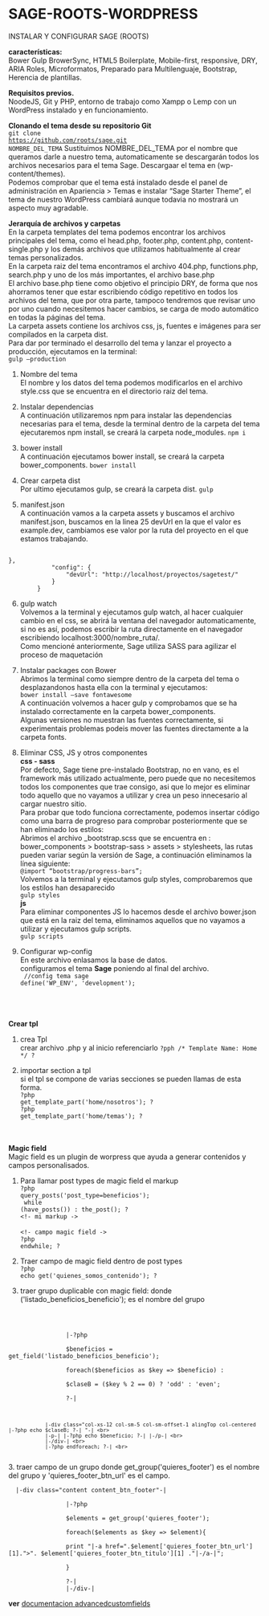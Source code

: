 # SAGE-ROOTS-WORDPRESS
INSTALAR Y CONFIGURAR SAGE (ROOTS)

<b>características:</b> <br>
Bower Gulp BrowerSync, HTML5 Boilerplate, Mobile-first, responsive, DRY, ARIA Roles, Microformatos, Preparado para Multilenguaje, Bootstrap, Herencia de plantillas.<br>

<b>Requisitos previos.</b> <br>
NoodeJS, Git y PHP, entorno de trabajo como Xampp o Lemp con un WordPress instalado y en funcionamiento.<br>

<b>Clonando el tema desde su repositorio Git</b> <br>
<code>git clone https://github.com/roots/sage.git NOMBRE_DEL_TEMA</code>
Sustituimos NOMBRE_DEL_TEMA por el nombre que queramos darle a nuestro tema, automaticamente se descargarán todos los archivos necesarios para el tema Sage.
Descargaar el tema en (wp-content/themes). <br>
Podemos comprobar que el tema está instalado desde el panel de administración en Apariencia > Temas e instalar “Sage Starter Theme”, el tema de nuestro WordPress cambiará aunque todavia no mostrará un aspecto muy agradable.  <br>

<b>Jerarquía de archivos y carpetas</b> <br>
En la carpeta templates del tema podemos encontrar los archivos principales del tema, como el head.php, footer.php, content.php, content-single.php y los demás archivos que utilizamos habitualmente al crear temas personalizados. <br>
En la carpeta raiz del tema encontramos el archivo 404.php, functions.php, search.php y uno de los más importantes, el archivo base.php <br>
El archivo base.php tiene como objetivo el principio DRY, de forma que nos ahorramos tener que estar escribiendo código repetitivo en todos los archivos del tema, que por otra parte, tampoco tendremos que revisar uno por uno cuando necesitemos hacer cambios, se carga de modo automático en todas la páginas del tema. <br>
La carpeta assets contiene los archivos css, js, fuentes e imágenes para ser compilados en la carpeta dist.<br>
Para dar por terminado el desarrollo del tema y lanzar el proyecto a producción, ejecutamos en la terminal: <br>
<code>gulp –production</code>

1. Nombre del tema <br>
El nombre y los datos del tema podemos modificarlos en el archivo style.css que se encuentra en el directorio raiz del tema.

2. Instalar dependencias <br>
A continuación utilizaremos npm para instalar las dependencias necesarias para el tema, desde la terminal dentro de la carpeta del tema ejecutaremos npm install, se creará la carpeta node_modules.
<code>npm i</code>

3. bower install <br>
A continuación ejecutamos bower install, se creará la carpeta bower_components.
<code>bower install</code>

4. Crear carpeta dist <br>
Por ultimo ejecutamos gulp, se creará la carpeta dist.
<code>gulp</code>

5. manifest.json <br>
A continuación vamos a la carpeta assets y buscamos el archivo manifest.json, buscamos en la linea 25 devUrl en la que el valor es example.dev, cambiamos ese valor por la ruta del proyecto en el que estamos trabajando.
<code>
},
			"config": {
		    	"devUrl": "http://localhost/proyectos/sagetest/"
			}
		}	
</code>

6. gulp watch <br>
Volvemos a la terminal y ejecutamos gulp watch, al hacer cualquier cambio en el css, se abrirá la ventana del navegador automaticamente, si no es así, podemos escribir la ruta directamente en el navegador escribiendo localhost:3000/nombre_ruta/.<br>
Como mencioné anteriormente, Sage utiliza SASS para agilizar el proceso de maquetación

7. Instalar packages con Bower <br>
Abrimos la terminal como siempre dentro de la carpeta del tema o desplazandonos hasta ella con la terminal y ejecutamos:<br>
<code>bower install –save fontawesome</code> <br>
A continuación volvemos a hacer gulp y comprobamos que se ha instalado correctamente en la carpeta bower_components. <br>
Algunas versiones no muestran las fuentes correctamente, si experimentais problemas podeis mover las fuentes directamente a la carpeta fonts.

8. Eliminar CSS, JS y otros componentes <br>
<b>css - sass</b> <br>
Por defecto, Sage tiene pre-instalado Bootstrap, no en vano, es el framework más utilizado actualmente, pero puede que no necesitemos todos los componentes que trae consigo, asi que lo mejor es eliminar todo aquello que no vayamos a utilizar y crea un peso innecesario al cargar nuestro sitio. <br>
Para probar que todo funciona correctamente, podemos insertar código como una barra de progreso para comprobar posteriormente que se han eliminado los estilos: <br>
Abrimos el archivo _bootstrap.scss que se encuentra en : bower_components > bootstrap-sass > assets > stylesheets, las rutas pueden variar según la versión de Sage, a continuación eliminamos la línea siguiente: <br>
<code>@import “bootstrap/progress-bars”;</code> <br>
Volvemos a la terminal y ejecutamos gulp styles, comprobaremos que los estilos han desaparecido <br>
<code>gulp styles</code> <br>
<b>js</b> <br>
Para eliminar componentes JS lo hacemos desde el archivo bower.json que está en la raiz del tema, eliminamos aquellos que no vayamos a utilizar y ejecutamos gulp scripts. <br>
<code>gulp scripts</code>

9. Configurar wp-config <br>
En este archivo enlasamos la base de datos. <br>
configuramos el tema <b>Sage</b> poniendo al final del archivo. <br>
<code> //config tema sage </code><br>
<code>define('WP_ENV', 'development');</code>

<br><br><br>
<b>Crear tpl</b> <br>
1. crea Tpl <br>
crear archivo .php y al inicio referenciarlo <code>?pph /* Template Name: Home */ ?</code> <br>

2. importar section a tpl <br>
si el tpl se compone de varias secciones se pueden llamas de esta forma.<br>
<code>?php get_template_part('home/nosotros'); ? </code><br>
<code>?php get_template_part('home/temas'); ?</code> <br>
<br><br>

<b>Magic field</b><br>
Magic field es un plugin de worpress que ayuda a generar contenidos y campos personalisados. <br>

1. Para llamar post types de magic field el markup <br>
<code>?php query_posts('post_type=beneficios'); </code><br>
<code> while (have_posts()) : the_post(); ?</code><br>
<code><!- mi markup -> </code><br>
<code><!- campo magic field -> </code><br>
<code>?php endwhile; ?</code><br>

2. Traer campo de magic field dentro de post types <br>
<code>?php echo get('quienes_somos_contenido'); ?</code>

3. traer  grupo duplicable con magic field: donde ('listado_beneficios_beneficio'); es el nombre del grupo<br>
<code>
   <!-- Listar los beneficios: repeat --> <br>
                |-?php <br>
                $beneficios = get_field('listado_beneficios_beneficio'); <br>
                foreach($beneficios as $key => $beneficio) : <br>
                $claseB = ($key % 2 == 0) ? 'odd' : 'even'; <br>
                ?-| <br>

                |-div class="col-xs-12 col-sm-5 col-sm-offset-1 alingTop col-centered |-?php echo $claseB; ?-| "-| <br>
                |-p-| |-?php echo $beneficio; ?-| |-/p-| <br>
                |-/div-| <br>
                |-?php endforeach; ?-| <br>
</code>
3. traer campo de un grupo donde get_group('quieres_footer') es el nombre del grupo y 'quieres_footer_btn_url' es el campo.<br>
<code>
  |-div class="content content_btn_footer"-| <br>
                |-?php <br>
                $elements = get_group('quieres_footer'); <br>
                foreach($elements as $key => $element){  <br>
                print "|-a href=".$element['quieres_footer_btn_url'][1].">". $element['quieres_footer_btn_titulo'][1] ."|-/a-|"; <br>
                } <br>
                ?-|
                |-/div-|
</code>



<b>ver</b>
 <a href="https://www.advancedcustomfields.com/resources/"> documentacion advancedcustomfields</a>
